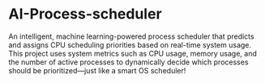 # AI-Process-scheduler
An intelligent, machine learning-powered process scheduler that predicts and assigns CPU scheduling priorities based on real-time system usage. This project uses system metrics such as CPU usage, memory usage, and the number of active processes to dynamically decide which processes should be prioritized—just like a smart OS scheduler!
